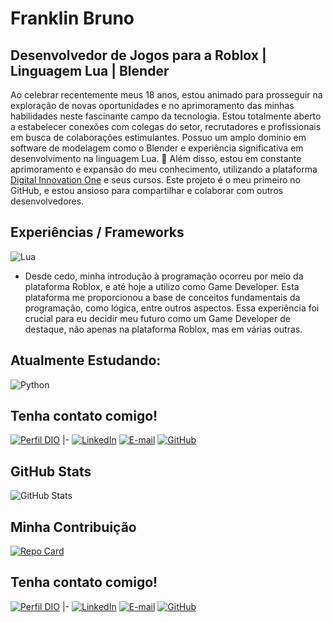 # Franklin Bruno  
## Desenvolvedor de Jogos para a Roblox | Linguagem Lua | Blender
 Ao celebrar recentemente meus 18 anos, estou animado para prosseguir na exploração de novas oportunidades e no aprimoramento das minhas habilidades neste fascinante campo da tecnologia. Estou totalmente aberto a estabelecer conexões com colegas do setor, recrutadores e profissionais em busca de colaborações estimulantes. Possuo um amplo domínio em software de modelagem como o Blender e experiência significativa em desenvolvimento na linguagem Lua. 🚀 Além disso, estou em constante aprimoramento e expansão do meu conhecimento, utilizando a plataforma [Digital Innovation One](https://www.dio.me) e seus cursos. Este projeto é o meu primeiro no GitHub, e estou ansioso para compartilhar e colaborar com outros desenvolvedores.

## Experiências / Frameworks

![Lua](https://img.shields.io/badge/Lua-2C2D72?style=for-the-badge&logo=lua&logoColor=white)

- Desde cedo, minha introdução à programação ocorreu por meio da plataforma Roblox, e até hoje a utilizo como Game Developer. Esta plataforma me proporcionou a base de conceitos fundamentais da programação, como lógica, entre outros aspectos. Essa experiência foi crucial para eu decidir meu futuro como um Game Developer de destaque, não apenas na plataforma Roblox, mas em várias outras.

## Atualmente Estudando:

![Python](https://img.shields.io/badge/python-3670A0?style=for-the-badge&logo=python&logoColor=ffdd54)

## Tenha contato comigo!
[![Perfil DIO](https://img.shields.io/badge/-Meu%20Perfil%20na%20DIO-0077B5?style=for-the-badge&logo=gitbook&logoColor=white)](https://www.dio.me/users/frannklin_bruno)
|-
[![LinkedIn](https://img.shields.io/badge/LinkedIn-0077B5?style=for-the-badge&logo=linkedin&logoColor=white)](https://www.linkedin.com/in/franklin-bruno-59bb3128b/)
[![E-mail](https://img.shields.io/badge/-Email-000?style=for-the-badge&logo=microsoft-outlook&logoColor=007BFF)](mailto:frannklin.bruno@gmail.com)
[![GitHub](https://img.shields.io/badge/GitHub-100000?style=for-the-badge&logo=github&logoColor=white)](https://github.com/kilinel)


## GitHub Stats

![GitHub Stats](https://github-readme-stats.vercel.app/api?username=kilinel&theme=transparent&bg_color=000&border_color=30A3DC&show_icons=true&icon_color=30A3DC&title_color=E94D5F&text_color=FFF)


## Minha Contribuição


[![Repo Card](https://github-readme-stats.vercel.app/api/pin/?username=SEUUSERNAME&repo=SEUREPOSITORIO&bg_color=000&border_color=30A3DC&show_icons=true&icon_color=30A3DC&title_color=E94D5F&text_color=FFF)](https://github.com/kilinel/dio-lab-open-source.git)

## Tenha contato comigo!
[![Perfil DIO](https://img.shields.io/badge/-Meu%20Perfil%20na%20DIO-0077B5?style=for-the-badge&logo=gitbook&logoColor=white)](https://www.dio.me/users/frannklin_bruno)
|-
[![LinkedIn](https://img.shields.io/badge/LinkedIn-0077B5?style=for-the-badge&logo=linkedin&logoColor=white)](https://www.linkedin.com/in/franklin-bruno-59bb3128b/)
[![E-mail](https://img.shields.io/badge/-Email-000?style=for-the-badge&logo=microsoft-outlook&logoColor=007BFF)](mailto:frannklin.bruno@gmail.com)
[![GitHub](https://img.shields.io/badge/GitHub-100000?style=for-the-badge&logo=github&logoColor=white)](https://github.com/kilinel)
